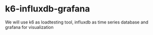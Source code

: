# k6-influxdb-grafana
We will use k6 as loadtesting tool, influxdb as time series database and grafana for visualization

